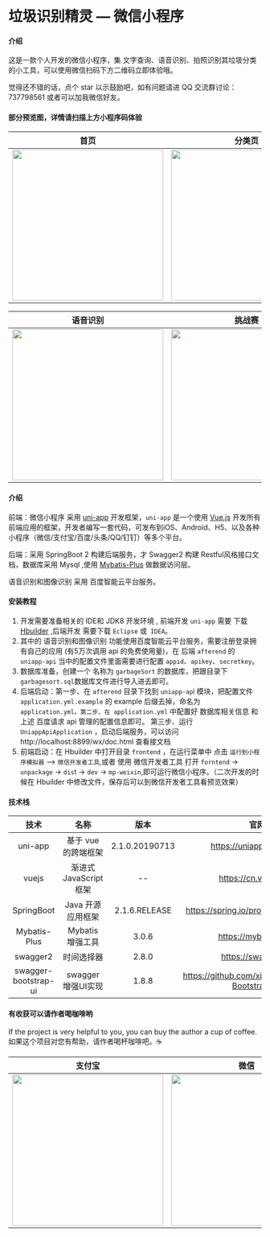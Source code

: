 # 垃圾识别精灵 — 微信小程序

#### 介绍

这是一款个人开发的微信小程序，集 文字查询、语音识别、拍照识别其垃圾分类的小工具，可以使用微信扫码下方二维码立即体验哦。

觉得还不错的话，点个 star 以示鼓励吧，如有问题请进 QQ 交流群讨论：737798561 或者可以加我微信好友。

<!-- <img src="https://images.gitee.com/uploads/images/2019/0730/130939_1e21447e_1277461.jpeg" width="300"  align=center /> -->

<!-- <img src="https://images.gitee.com/uploads/images/2019/0927/141027_4b404d3b_1277461.jpeg" width="300"  align=center /> -->


#### 部分预览图，详情请扫描上方小程序码体验


| 首页 | 分类页 | 分类详情 | 搜索页 |
| :--------: | :--------:| :--: |:--:|
| <img src="https://images.gitee.com/uploads/images/2019/0730/125242_4777d3fa_1277461.png" width="300"  align=center />|<img src="https://images.gitee.com/uploads/images/2019/0730/125250_8275848e_1277461.png" width="300"  align=center />|<img src="https://images.gitee.com/uploads/images/2019/0730/125301_35954171_1277461.png" width="300"  align=center />|<img src="https://images.gitee.com/uploads/images/2019/0730/125317_7272a96b_1277461.png" width="300"  align=center />|

| 语音识别 | 挑战赛 | 挑战赛等级 | 挑战赛详情 |
| :--------: | :--------:| :--: |:--:|
| <img src="https://images.gitee.com/uploads/images/2019/0730/125349_348ed5a1_1277461.png" width="300"  align=center />|<img src="https://images.gitee.com/uploads/images/2019/0730/125325_0eac19a1_1277461.png" width="300"  align=center />|<img src="https://images.gitee.com/uploads/images/2019/0730/125333_20a7ed64_1277461.png" width="300"  align=center />|<img src="https://images.gitee.com/uploads/images/2019/0730/125341_350f0101_1277461.png" width="300"  align=center />|

#### 介绍
前端：微信小程序 采用 [uni-app](https://uniapp.dcloud.io/) 开发框架，`uni-app` 是一个使用 [Vue.js](https://vuejs.org/) 开发所有前端应用的框架，开发者编写一套代码，可发布到iOS、Android、H5、以及各种小程序（微信/支付宝/百度/头条/QQ/钉钉）等多个平台。

后端：采用 SpringBoot 2 构建后端服务，才  Swagger2 构建 Restful风格接口文档，数据库采用 Mysql ,使用 [Mybatis-Plus](https://mybatis.plus/) 做数据访问层。

语音识别和图像识别 采用 百度智能云平台服务。


#### 安装教程

1. 开发需要准备相关的 IDE和  JDK8 开发环境 , 前端开发 `uni-app` 需要 下载 [Hbuilder](https://www.dcloud.io/hbuilderx.html) ,后端开发 需要下载 `Eclipse` 或` IDEA`。
2. 其中的 语音识别和图像识别 功能使用百度智能云平台服务，需要注册登录拥有自己的应用 (有5万次调用 api 的免费使用量)，在 后端 `afterend` 的 `uniapp-api` 当中的配置文件里面需要进行配置 `appid`、`apikey`、`secretkey`。
3. 数据库准备，创建一个 名称为 `garbageSort` 的数据库，把跟目录下 `garbagesort.sql`数据库文件进行导入进去即可。
4. 后端启动：第一步、在 `afterend` 目录下找到 `uniapp-ap`i 模块，把配置文件 `application.yml.example` 的 example 后缀去掉，命名为 `application.yml。第二步、在 application.yml` 中配置好 数据库相关信息 和 上述 百度请求 api 管理的配置信息即可。 第三步、运行 `UniappApiApplication` ，启动后端服务，可以访问 http://localhost:8899/wx/doc.html 查看接文档
5. 前端启动：在 Hbuilder 中打开目录 `frontend` ，在运行菜单中 点击 `运行到小程序模拟器` —> `微信开发者工具`,或者 使用 微信开发者工具 打开  `forntend` -> `unpackage` -> `dis`t -> `dev` -> `mp-weixin`,即可运行微信小程序。（二次开发的时候在 Hbuilder 中修改文件，保存后可以到微信开发者工具看预览效果）

#### 技术栈

| 技术      |    名称| 版本|  官网|
| :--------: | :--------:| :--: |:--:|
| uni-app |  基于 vue 的跨端框架   | 2.1.0.20190713 |https://uniapp.dcloud.io/|
| vuejs | 渐进式 JavaScript 框架 |--|https://cn.vuejs.org/|
| SpringBoot |   Java 开源应用框架    |2.1.6.RELEASE|https://spring.io/projects/spring-boot|
|Mybatis-Plus|    Mybatis 增强工具    |3.0.6|https://mybatis.plus/|
|       swagger2       |时间选择器|     2.8.0      |https://swagger.io/|
| swagger-bootstrap-ui |swagger 增强UI实现|     1.8.8      |https://github.com/xiaoymin/Swagger-Bootstrap-UI|

#### 有收获可以请作者喝咖啡哟
If the project is very helpful to you, you can buy the author a cup of coffee.
如果这个项目对您有帮助，请作者喝杯咖啡吧。☕

|支付宝      |    微信|
| :--------: | :--------:|
| <img src="https://images.gitee.com/uploads/images/2019/0909/165504_f02dc52b_1277461.jpeg " width="300"  align=center />|<img src="https://images.gitee.com/uploads/images/2019/0909/165444_ab4377b4_1277461.jpeg " width="300"  align=center />|